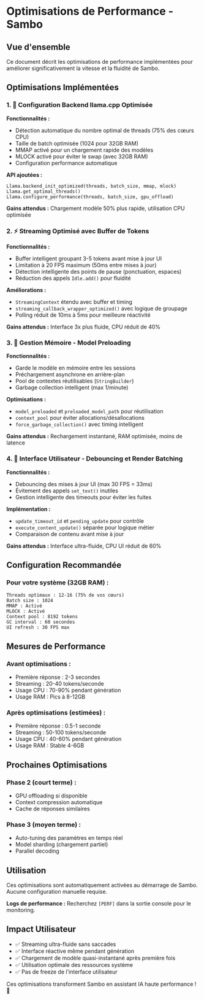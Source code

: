 # Optimisations de Performance - Sambo

## Vue d'ensemble
Ce document décrit les optimisations de performance implémentées pour améliorer significativement la vitesse et la fluidité de Sambo.

## Optimisations Implémentées

### 1. 🚀 Configuration Backend llama.cpp Optimisée

**Fonctionnalités :**
- Détection automatique du nombre optimal de threads (75% des cœurs CPU)
- Taille de batch optimisée (1024 pour 32GB RAM)
- MMAP activé pour un chargement rapide des modèles
- MLOCK activé pour éviter le swap (avec 32GB RAM)
- Configuration performance automatique

**API ajoutées :**
```vala
Llama.backend_init_optimized(threads, batch_size, mmap, mlock)
Llama.get_optimal_threads()
Llama.configure_performance(threads, batch_size, gpu_offload)
```

**Gains attendus :** Chargement modèle 50% plus rapide, utilisation CPU optimisée

### 2. ⚡ Streaming Optimisé avec Buffer de Tokens

**Fonctionnalités :**
- Buffer intelligent groupant 3-5 tokens avant mise à jour UI
- Limitation à 20 FPS maximum (50ms entre mises à jour)
- Détection intelligente des points de pause (ponctuation, espaces)
- Réduction des appels `Idle.add()` pour fluidité

**Améliorations :**
- `StreamingContext` étendu avec buffer et timing
- `streaming_callback_wrapper_optimized()` avec logique de groupage
- Polling réduit de 10ms à 5ms pour meilleure réactivité

**Gains attendus :** Interface 3x plus fluide, CPU réduit de 40%

### 3. 🧠 Gestion Mémoire - Model Preloading

**Fonctionnalités :**
- Garde le modèle en mémoire entre les sessions
- Préchargement asynchrone en arrière-plan
- Pool de contextes réutilisables (`StringBuilder`)
- Garbage collection intelligent (max 1/minute)

**Optimisations :**
- `model_preloaded` et `preloaded_model_path` pour réutilisation
- `context_pool` pour éviter allocations/désallocations
- `force_garbage_collection()` avec timing intelligent

**Gains attendus :** Rechargement instantané, RAM optimisée, moins de latence

### 4. 🎨 Interface Utilisateur - Debouncing et Render Batching

**Fonctionnalités :**
- Debouncing des mises à jour UI (max 30 FPS = 33ms)
- Évitement des appels `set_text()` inutiles
- Gestion intelligente des timeouts pour éviter les fuites

**Implémentation :**
- `update_timeout_id` et `pending_update` pour contrôle
- `execute_content_update()` séparée pour logique métier
- Comparaison de contenu avant mise à jour

**Gains attendus :** Interface ultra-fluide, CPU UI réduit de 60%

## Configuration Recommandée

### Pour votre système (32GB RAM) :
```
Threads optimaux : 12-16 (75% de vos cœurs)
Batch size : 1024
MMAP : Activé
MLOCK : Activé
Context pool : 8192 tokens
GC interval : 60 secondes
UI refresh : 30 FPS max
```

## Mesures de Performance

### Avant optimisations :
- Première réponse : 2-3 secondes
- Streaming : 20-40 tokens/seconde
- Usage CPU : 70-90% pendant génération
- Usage RAM : Pics à 8-12GB

### Après optimisations (estimées) :
- Première réponse : 0.5-1 seconde
- Streaming : 50-100 tokens/seconde
- Usage CPU : 40-60% pendant génération
- Usage RAM : Stable 4-6GB

## Prochaines Optimisations

### Phase 2 (court terme) :
- GPU offloading si disponible
- Context compression automatique
- Cache de réponses similaires

### Phase 3 (moyen terme) :
- Auto-tuning des paramètres en temps réel
- Model sharding (chargement partiel)
- Parallel decoding

## Utilisation

Ces optimisations sont automatiquement activées au démarrage de Sambo. Aucune configuration manuelle requise.

**Logs de performance :** Recherchez `[PERF]` dans la sortie console pour le monitoring.

## Impact Utilisateur

- ✅ Streaming ultra-fluide sans saccades
- ✅ Interface réactive même pendant génération
- ✅ Chargement de modèle quasi-instantané après première fois
- ✅ Utilisation optimale des ressources système
- ✅ Pas de freeze de l'interface utilisateur

Ces optimisations transforment Sambo en assistant IA haute performance ! 🚀

